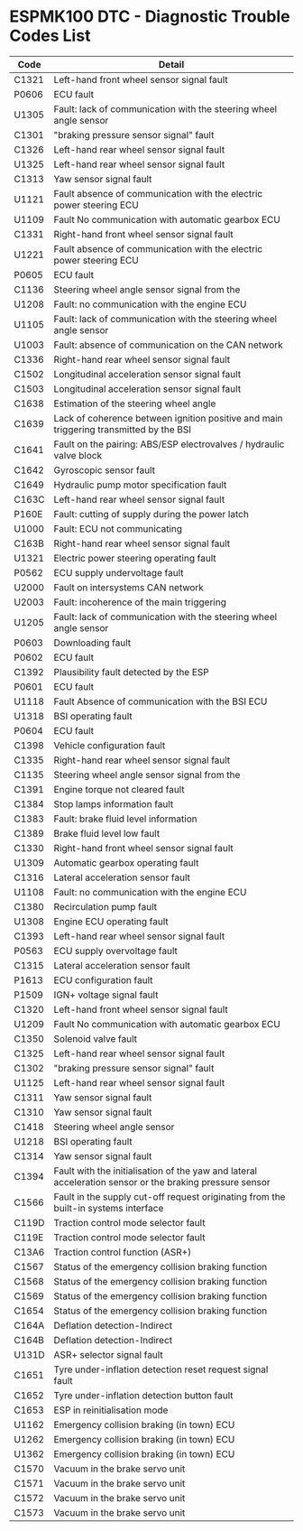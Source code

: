 # ESPMK100 DTC - Diagnostic Trouble Codes List

| Code | Detail |
| - | - |
| C1321 | Left-hand front wheel sensor signal fault |
| P0606 | ECU fault |
| U1305 | Fault: lack of communication with the steering wheel angle sensor |
| C1301 | "braking pressure sensor signal" fault |
| C1326 | Left-hand rear wheel sensor signal fault |
| U1325 | Left-hand rear wheel sensor signal fault |
| C1313 | Yaw sensor signal fault |
| U1121 | Fault absence of communication with the electric power steering ECU |
| U1109 | Fault No communication with automatic gearbox ECU |
| C1331 | Right-hand front wheel sensor signal fault |
| U1221 | Fault absence of communication with the electric power steering ECU |
| P0605 | ECU fault |
| C1136 | Steering wheel angle sensor signal from the |
| U1208 | Fault: no communication with the engine ECU |
| U1105 | Fault: lack of communication with the steering wheel angle sensor |
| U1003 | Fault: absence of communication on the CAN network |
| C1336 | Right-hand rear wheel sensor signal fault |
| C1502 | Longitudinal acceleration sensor signal fault |
| C1503 | Longitudinal acceleration sensor signal fault |
| C1638 | Estimation of the steering wheel angle |
| C1639 | Lack of coherence between ignition positive and main triggering transmitted by the BSI |
| C1641 | Fault on the pairing: ABS/ESP electrovalves / hydraulic valve block |
| C1642 | Gyroscopic sensor fault |
| C1649 | Hydraulic pump motor specification fault |
| C163C | Left-hand rear wheel sensor signal fault |
| P160E | Fault: cutting of supply during the power latch |
| U1000 | Fault: ECU not communicating |
| C163B | Right-hand rear wheel sensor signal fault |
| U1321 | Electric power steering operating fault |
| P0562 | ECU supply undervoltage fault |
| U2000 | Fault on intersystems CAN network |
| U2003 | Fault: incoherence of the main triggering |
| U1205 | Fault: lack of communication with the steering wheel angle sensor |
| P0603 | Downloading fault |
| P0602 | ECU fault |
| C1392 | Plausibility fault detected by the ESP |
| P0601 | ECU fault |
| U1118 | Fault Absence of communication with the BSI ECU |
| U1318 | BSI operating fault |
| P0604 | ECU fault |
| C1398 | Vehicle configuration fault |
| C1335 | Right-hand rear wheel sensor signal fault |
| C1135 | Steering wheel angle sensor signal from the |
| C1391 | Engine torque not cleared fault |
| C1384 | Stop lamps information fault |
| C1383 | Fault: brake fluid level information |
| C1389 | Brake fluid level low fault |
| C1330 | Right-hand front wheel sensor signal fault |
| U1309 | Automatic gearbox operating fault |
| C1316 | Lateral acceleration sensor fault |
| U1108 | Fault: no communication with the engine ECU |
| C1380 | Recirculation pump fault |
| U1308 | Engine ECU operating fault |
| C1393 | Left-hand rear wheel sensor signal fault |
| P0563 | ECU supply overvoltage fault |
| C1315 | Lateral acceleration sensor fault |
| P1613 | ECU configuration fault |
| P1509 | IGN+ voltage signal fault |
| C1320 | Left-hand front wheel sensor signal fault |
| U1209 | Fault No communication with automatic gearbox ECU |
| C1350 | Solenoid valve fault |
| C1325 | Left-hand rear wheel sensor signal fault |
| C1302 | "braking pressure sensor signal" fault |
| U1125 | Left-hand rear wheel sensor signal fault |
| C1311 | Yaw sensor signal fault |
| C1310 | Yaw sensor signal fault |
| C1418 | Steering wheel angle sensor |
| U1218 | BSI operating fault |
| C1314 | Yaw sensor signal fault |
| C1394 | Fault with the initialisation of the yaw and lateral acceleration sensor or the braking pressure sensor |
| C1566 | Fault in the supply cut-off request originating from the built-in systems interface |
| C119D | Traction control mode selector fault |
| C119E | Traction control mode selector fault |
| C13A6 | Traction control function (ASR+) |
| C1567 | Status of the emergency collision braking function |
| C1568 | Status of the emergency collision braking function |
| C1569 | Status of the emergency collision braking function |
| C1654 | Status of the emergency collision braking function |
| C164A | Deflation detection-Indirect |
| C164B | Deflation detection-Indirect |
| U131D | ASR+ selector signal fault |
| C1651 | Tyre under-inflation detection reset request signal fault |
| C1652 | Tyre under-inflation detection button fault |
| C1653 | ESP in reinitialisation mode |
| U1162 | Emergency collision braking (in town) ECU |
| U1262 | Emergency collision braking (in town) ECU |
| U1362 | Emergency collision braking (in town) ECU |
| C1570 | Vacuum in the brake servo unit |
| C1571 | Vacuum in the brake servo unit |
| C1572 | Vacuum in the brake servo unit |
| C1573 | Vacuum in the brake servo unit |
